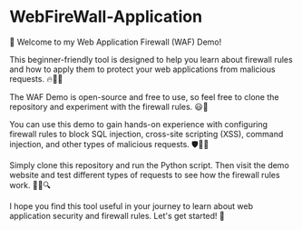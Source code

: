 # WebFireWall-Application
👋 Welcome to my Web Application Firewall (WAF) Demo!

This beginner-friendly tool is designed to help you learn about firewall rules and how to apply them to protect your web applications from malicious requests. 🔥🚫🐞

The WAF Demo is open-source and free to use, so feel free to clone the repository and experiment with the firewall rules. 😃🎉

You can use this demo to gain hands-on experience with configuring firewall rules to block SQL injection, cross-site scripting (XSS), command injection, and other types of malicious requests. 🛡️👨‍💻

Simply clone this repository and run the Python script. Then visit the demo website and test different types of requests to see how the firewall rules work. 🕵️‍♀️🔍

I hope you find this tool useful in your journey to learn about web application security and firewall rules. Let's get started! 🚀
